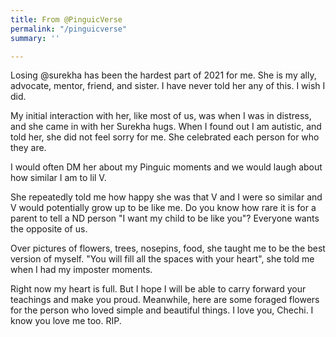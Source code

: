 ```yaml
---
title: From @PinguicVerse
permalink: "/pinguicverse"
summary: ''

---
```

Losing @surekha has been the hardest part of 2021 for me. She is my ally, advocate, mentor, friend, and sister. I have never told her any of this. I wish I did.

My initial interaction with her, like most of us, was when I was in distress, and she came in with her Surekha hugs. When I found out I am autistic, and told her, she did not feel sorry for me. She celebrated each person for who they are.

I would often DM her about my Pinguic moments and we would laugh about how similar I am to lil V.

She repeatedly told me how happy she was that V and I were so similar and V would potentially grow up to be like me. Do you know how rare it is for a parent to tell a ND person "I want my child to be like you"? Everyone wants the opposite of us.

Over pictures of flowers, trees, nosepins, food, she taught me to be the best version of myself. "You will fill all the spaces with your heart", she told me when I had my imposter moments.

Right now my heart is full. But I hope I will be able to carry forward your teachings and make you proud. Meanwhile, here are some foraged flowers for the person who loved simple and beautiful things. I love you, Chechi. I know you love me too. RIP.